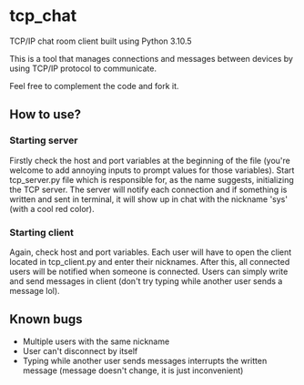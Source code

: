 # tcp_chat
TCP/IP chat room client built using Python 3.10.5
 
This is a tool that manages connections and messages between devices by using TCP/IP protocol to communicate.
 
Feel free to complement the code and fork it.
 
## How to use?
 
### Starting server
Firstly check the host and port variables at the beginning of the file (you're welcome to add annoying inputs to prompt values for those variables). Start tcp_server.py file which is responsible for, as the name suggests, initializing the TCP server. The server will notify each connection and if something is written and sent in terminal, it will show up in chat with the nickname 'sys' (with a cool red color).
 
### Starting client
Again, check host and port variables. Each user will have to open the client located in tcp_client.py and enter their nicknames. After this, all connected users will be notified when someone is connected. Users can simply write and send messages in client (don't try typing while another user sends a message lol).
 
## Known bugs
 
* Multiple users with the same nickname
* User can't disconnect by itself
* Typing while another user sends messages interrupts the written message (message doesn't change, it is just inconvenient)
